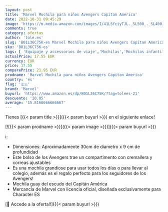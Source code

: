 ```yaml
---
layout: post
title: 'Marvel Mochila para niños Avengers Capitan America'
date: 2022-10-31 09:45:29
image: 'https://m.media-amazon.com/images/I/41LSfciyTJL._SL500_._SL400_.jpg'
comments: true
category: ofertas
author: 'tole.es'
slug: 'B01L36C75K-es Marvel Mochila para niños Avengers Capitan America'
sku: 'B01L36C75K-es'
tags: [ 'Equipaje y accessorios de viaje','Mochilas','Mochilas infantiles','Moda','marvel','mochila','🇪🇸', ]
actualPrice: 17.55 EUR
currency: EUR
price: 17.55
comparePrice: 21.95 EUR
prodname: 'Marvel Mochila para niños Avengers Capitan America'
country: 'es'
flag: '🇪🇸'
brand: 'Marvel'
buyurl: 'https://www.amazon.es/dp/B01L36C75K/?tag=tolees-21'
descuento: '20.05'
average: '15.8166666666667'
---
```


Tienes [{{< param title >}}]({{< param buyurl >}}) en el siguiente enlace!

[![{{< param prodname >}}]({{< param image >}})]({{< param buyurl >}})

ℹ️:

- Dimensiones: Aproximadamente 30cm de diametro x 9 cm de profundidad
- Este bolso de los Avengers trae un compartimento con cremallera y correas ajustables
- Es una mochila grandiose para usar todos los días o para llevar al colegio, además es el regalo perfecto para los seguidores de los Avengers!
- Mochila guay del escudo del Capitán América
- Mercancía de Marvel con licencia oficial, diseñada exclusivamente para Character ES

[🛒 Accede a la oferta!!]({{< param buyurl >}})
